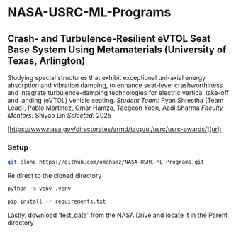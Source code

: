 # NASA-USRC-ML-Programs
## Crash- and Turbulence-Resilient eVTOL Seat Base System Using Metamaterials (University of Texas, Arlington)
Studying special structures that exhibit exceptional uni-axial energy absorption and vibration damping, to enhance seat-level crashworthiness and integrate turbulence-damping technologies for electric vertical take-off and landing (eVTOL) vehicle seating.
*Student Team:* Ryan Shrestha (Team Lead), Pablo Martinez, Omar Hamza, Taegeon Yoon, Aadi Sharma
*Faculty Mentors:* Shiyao Lin
*Selected:* 2025

[https://www.nasa.gov/directorates/armd/tacp/ui/usrc/usrc-awards/](url)

### Setup
```bash
git clone https://github.com/omahamz/NASA-USRC-ML-Programs.git
```

Re direct to the cloned directory

```bash
python -m venv .venv
```

```bash
pip install -r requirements.txt
```

Lastly, download 'test_data' from the NASA Drive and locate it in the Parent directory
